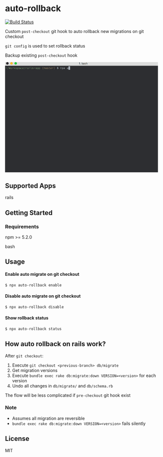 # auto-rollback

[![Build Status](https://travis-ci.org/dcrtantuco/auto-rollback.svg?branch=master)](https://travis-ci.org/dcrtantuco/auto-rollback)

Custom `post-checkout` git hook to auto rollback new migrations on git checkout

`git config` is used to set rollback status

Backup existing `post-checkout` hook

![sample](demo.gif)

## Supported Apps

rails

## Getting Started

### Requirements

npm >= 5.2.0

bash

## Usage

#### Enable auto migrate on git checkout

```bash
$ npx auto-rollback enable
```

#### Disable auto migrate on git checkout

```bash
$ npx auto-rollback disable
```

#### Show rollback status

```bash
$ npx auto-rollback status
```

## How auto rollback on rails work?

After `git checkout`:

1. Execute `git checkout <previous-branch> db/migrate`
1. Get migration versions
1. Execute `bundle exec rake db:migrate:down VERSION=<version>` for each version
1. Undo all changes in `db/migrate/` and `db/schema.rb`

The flow will be less complicated if `pre-checkout` git hook exist

### Note

- Assumes all migration are reversible
- `bundle exec rake db:migrate:down VERSION=<version>` fails silently

## License

MIT
